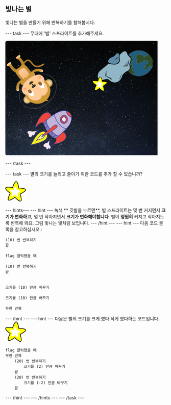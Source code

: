 ## 빛나는 별

빛나는 별을 만들기 위해 반복하기를 합쳐봅시다.

\--- task \--- 무대에 '별' 스프라이트를 추가해주세요.

![별 스프라이트 추가하기](images/space-star-sprite.png)

\--- /task \---

\--- task \--- 별의 크기를 늘리고 줄이기 위한 코드를 추가 할 수 있습니까?

![빛나는 별 테스트하기](images/sprite-star.png)

\--- hints\--- \--- hint \--- 녹색 ** 깃발을 누르면**, 별 스프라이트는 몇 번 커지면서 **크기가 변화하고,** 몇 번 작아지면서 **크기가 변화해야합니다**. 별이 **영원히** 커지고 작아지도록 반복해 봐요. 그럼 빛나는 빛처럼 보입니다. \--- /hint \--- \--- hint \--- 다음 코드 블록을 참고하십시오.:

```blocks3
(10) 번 반복하기
끝

flag 클릭했을 때 

(10) 번 반복하기
끝


크기를 (10) 만큼 바꾸기

크기를 (10) 만큼 바꾸기

무한 반복
```

\--- /hint \--- \--- hint \--- 다음은 별의 크기를 크게 했다 작게 했다하는 코드입니다. ![별 스프라이트](images/sprite-star.png)

```blocks3
flag 클릭했을 때
무한 반복
    (20) 번 반복하기
        크기를 (2) 만큼 바꾸기
    끝
    (20) 번 반복하기
        크기를 (-2) 만큼 바꾸기
    끝

```

\--- /hint \--- \--- /hints \--- \--- /task \---